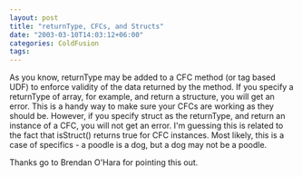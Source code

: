 ```yaml
---
layout: post
title: "returnType, CFCs, and Structs"
date: "2003-03-10T14:03:12+06:00"
categories: ColdFusion 
tags: 
---
```


As you know, returnType may be added to a CFC method (or tag based UDF) to enforce validity of the data returned by the method. If you specify a returnType of array, for example, and return a structure, you will get an error. This is a handy way to make sure your CFCs are working as they should be. However, if you specify struct as the returnType, and return an instance of a CFC, you will not get an error. I'm guessing this is related to the fact that isStruct()  returns true for CFC instances. Most likely, this is a case of specifics - a poodle is a dog, but a dog may not be a poodle.

Thanks go to Brendan O'Hara for pointing this out.